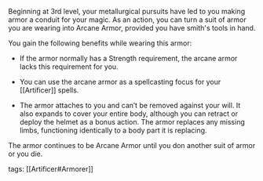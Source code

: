 Beginning at 3rd level, your metallurgical pursuits have led to you making armor a conduit for your magic. As an action, you can turn a suit of armor you are wearing into Arcane Armor, provided you have smith's tools in hand.

You gain the following benefits while wearing this armor:

-   If the armor normally has a Strength requirement, the arcane armor lacks this requirement for you.

-   You can use the arcane armor as a spellcasting focus for your [[Artificer]] spells.

-   The armor attaches to you and can’t be removed against your will. It also expands to cover your entire body, although you can retract or deploy the helmet as a bonus action. The armor replaces any missing limbs, functioning identically to a body part it is replacing.

The armor continues to be Arcane Armor until you don another suit of armor or you die.

tags: [[Artificer#Armorer]]